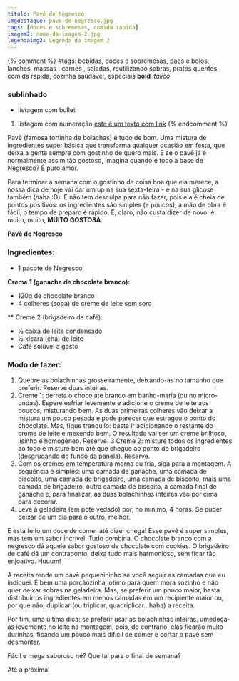 ```yaml
---
titulo: Pavê de Negresco
imgdestaque: pave-de-negresco.jpg
tags: [doces e sobremesas, comida rapida]
imagem2: nome-da-imagem-2.jpg
legendaimg2: Legenda da imagem 2
---
```

{% comment %}
#tags: bebidas, doces e sobremesas, paes e bolos, lanches, massas , carnes , saladas, reutilizando sobras, pratos quentes, comida rapida, cozinha saudavel, especiais
**bold**
*italico*
### sublinhado
* listagem com bullet
1. listagem com numeração
[este é um texto com link](https://www.enderecodolink.com)
{% endcomment %}

Pavê (famosa tortinha de bolachas) é tudo de bom. Uma mistura de ingredientes super básica que transforma qualquer ocasião em festa, que deixa a gente sempre com gostinho de quero mais. E se o pavê já é normalmente assim tão gostoso, imagina quando é todo à base de Negresco? É puro amor. 

Para terminar a semana com o gostinho de coisa boa que ela merece, a nossa dica de hoje vai dar um up na sua sexta-feira - e na sua glicose também (haha :D). E não tem desculpa para não fazer, pois ela é cheia de pontos positivos: os ingredientes são simples (e poucos), a mão de obra é fácil, o tempo de preparo é rápido. E, claro, não custa dizer de novo: é muito, muito, **MUITO GOSTOSA**. 

**Pavê de Negresco**

### Ingredientes:

* 1 pacote de Negresco

**Creme 1 (ganache de chocolate branco):**

* 120g de chocolate branco
* 4 colheres (sopa) de creme de leite sem soro

** Creme 2 (brigadeiro de café):

* ½ caixa de leite condensado
* ½ xícara (chá) de leite
* Café solúvel a gosto

### Modo de fazer:

1. Quebre as bolachinhas grosseiramente, deixando-as no tamanho que preferir. Reserve duas inteiras. 
2. Creme 1: derreta o chocolate branco em banho-maria (ou no micro-ondas). Espere esfriar levemente e adicione o creme de leite aos poucos, misturando bem. As duas primeiras colheres vão deixar a mistura um pouco pesada e pode parecer que estragou o ponto do chocolate. Mas, fique tranquilo: basta ir adicionando o restante do creme de leite e mexendo bem. O resultado vai ser um creme brilhoso, lisinho e homogêneo. Reserve.
3 Creme 2: misture todos os ingredientes ao fogo e misture bem até que chegue ao ponto de brigadeiro (desgrudando do fundo da panela). Reserve.
4. Com os cremes em temperatura morna ou fria, siga para a montagem. A sequência é simples: uma camada de ganache, uma camada de biscoito, uma camada de brigadeiro, uma camada de biscoito, mais uma camada de brigadeiro, outra camada de biscoito, a camada final de ganache e, para finalizar, as duas bolachinhas inteiras vão por cima para decorar.
5. Leve à geladeira (em pote vedado) por, no mínimo, 4 horas. Se puder deixar de um dia para o outro, melhor. 

E está feito um doce de comer até dizer chega! Esse pavê é super simples, mas tem um sabor incrível. Tudo combina. O chocolate branco com a negresco dá aquele sabor gostoso de chocolate com cookies. O brigadeiro de café dá um contraponto, deixa tudo mais harmonioso, sem ficar tão enjoativo. Huuum!

A receita rende um pavê pequenininho se você seguir as camadas que eu indiquei. É bem uma porçãozinha, ótimo para quem mora sozinho e não quer deixar sobras na geladeira. Mas, se preferir um pouco maior, basta distribuir os ingredientes em menos camadas em um recipiente maior ou, por que não, duplicar (ou triplicar, quadriplicar...haha) a receita. 

Por fim, uma última dica: se preferir usar as bolachinhas inteiras, umedeça-as levemente no leite na montagem, pois, do contrário, elas ficarão muito durinhas, ficando um pouco mais difícil de comer e cortar o pavê sem desmontar. 

Fácil e mega saboroso né?
Que tal para o final de semana?

Até a próxima!


